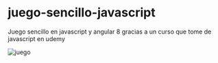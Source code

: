 # juego-sencillo-javascript
Juego sencillo en javascript y angular 8 gracias a un curso que tome de javascript en udemy 

![juego ](https://user-images.githubusercontent.com/34776542/59957433-ef597f00-945d-11e9-864e-a5e39419776d.jpg)
